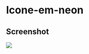 # Icone-em-neon

## Screenshot

<img src="https://scontent.fsjk2-1.fna.fbcdn.net/v/t39.30808-6/242218321_253398670029263_7229223133162865974_n.jpg?_nc_cat=103&ccb=1-5&_nc_sid=730e14&_nc_ohc=a1bLI3uqZKEAX9jmgTG&_nc_ht=scontent.fsjk2-1.fna&oh=c75940cc5c46e91371f1c06714f550e5&oe=6149494A">
